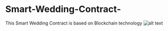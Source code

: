 # Smart-Wedding-Contract-
This Smart Wedding Contract is based on Blockchain technology
![alt text](https://sun1-2.userapi.com/c840435/v840435912/79a13/rPqq0OMfszQ.jpg)
